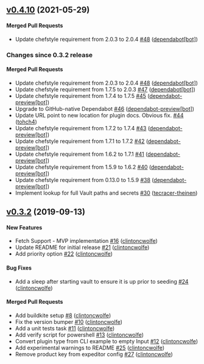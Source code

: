 <!-- latest_release 0.4.10 -->
## [v0.4.10](https://github.com/inspec/inspec-vault/tree/v0.4.10) (2021-05-29)

#### Merged Pull Requests
- Update chefstyle requirement from 2.0.3 to 2.0.4 [#48](https://github.com/inspec/inspec-vault/pull/48) ([dependabot[bot]](https://github.com/dependabot[bot]))
<!-- latest_release -->

<!-- release_rollup since=0.3.2 -->
### Changes since 0.3.2 release

#### Merged Pull Requests
- Update chefstyle requirement from 2.0.3 to 2.0.4 [#48](https://github.com/inspec/inspec-vault/pull/48) ([dependabot[bot]](https://github.com/dependabot[bot])) <!-- 0.4.10 -->
- Update chefstyle requirement from 1.7.5 to 2.0.3 [#47](https://github.com/inspec/inspec-vault/pull/47) ([dependabot[bot]](https://github.com/dependabot[bot])) <!-- 0.4.9 -->
- Update chefstyle requirement from 1.7.4 to 1.7.5 [#45](https://github.com/inspec/inspec-vault/pull/45) ([dependabot-preview[bot]](https://github.com/dependabot-preview[bot])) <!-- 0.4.8 -->
- Upgrade to GitHub-native Dependabot [#46](https://github.com/inspec/inspec-vault/pull/46) ([dependabot-preview[bot]](https://github.com/dependabot-preview[bot])) <!-- 0.4.7 -->
- Update URL point to new location for plugin docs.  Obvious fix. [#44](https://github.com/inspec/inspec-vault/pull/44) ([tohch4](https://github.com/tohch4)) <!-- 0.4.6 -->
- Update chefstyle requirement from 1.7.2 to 1.7.4 [#43](https://github.com/inspec/inspec-vault/pull/43) ([dependabot-preview[bot]](https://github.com/dependabot-preview[bot])) <!-- 0.4.5 -->
- Update chefstyle requirement from 1.7.1 to 1.7.2 [#42](https://github.com/inspec/inspec-vault/pull/42) ([dependabot-preview[bot]](https://github.com/dependabot-preview[bot])) <!-- 0.4.4 -->
- Update chefstyle requirement from 1.6.2 to 1.7.1 [#41](https://github.com/inspec/inspec-vault/pull/41) ([dependabot-preview[bot]](https://github.com/dependabot-preview[bot])) <!-- 0.4.3 -->
- Update chefstyle requirement from 1.5.9 to 1.6.2 [#40](https://github.com/inspec/inspec-vault/pull/40) ([dependabot-preview[bot]](https://github.com/dependabot-preview[bot])) <!-- 0.4.2 -->
- Update chefstyle requirement from 0.13.0 to 1.5.9 [#38](https://github.com/inspec/inspec-vault/pull/38) ([dependabot-preview[bot]](https://github.com/dependabot-preview[bot])) <!-- 0.4.1 -->
- Implement lookup for full Vault paths and secrets [#30](https://github.com/inspec/inspec-vault/pull/30) ([tecracer-theinen](https://github.com/tecracer-theinen)) <!-- 0.4.0 -->
<!-- release_rollup -->

<!-- latest_stable_release -->
## [v0.3.2](https://github.com/inspec/inspec-vault/tree/v0.3.2) (2019-09-13)

#### New Features
- Fetch Support - MVP implementation [#16](https://github.com/inspec/inspec-vault/pull/16) ([clintoncwolfe](https://github.com/clintoncwolfe))
- Update README for initial release [#21](https://github.com/inspec/inspec-vault/pull/21) ([clintoncwolfe](https://github.com/clintoncwolfe))
- Add priority option [#22](https://github.com/inspec/inspec-vault/pull/22) ([clintoncwolfe](https://github.com/clintoncwolfe))

#### Bug Fixes
- Add a sleep after starting vault to ensure it is up prior to seeding [#24](https://github.com/inspec/inspec-vault/pull/24) ([clintoncwolfe](https://github.com/clintoncwolfe))

#### Merged Pull Requests
- Add buildkite setup [#8](https://github.com/inspec/inspec-vault/pull/8) ([clintoncwolfe](https://github.com/clintoncwolfe))
- Fix the version bumper [#10](https://github.com/inspec/inspec-vault/pull/10) ([clintoncwolfe](https://github.com/clintoncwolfe))
- Add a unit tests task [#11](https://github.com/inspec/inspec-vault/pull/11) ([clintoncwolfe](https://github.com/clintoncwolfe))
- Add verify script for powershell [#13](https://github.com/inspec/inspec-vault/pull/13) ([clintoncwolfe](https://github.com/clintoncwolfe))
- Convert plugin type from CLI example to empty Input [#12](https://github.com/inspec/inspec-vault/pull/12) ([clintoncwolfe](https://github.com/clintoncwolfe))
- Add experimental warnings to README [#25](https://github.com/inspec/inspec-vault/pull/25) ([clintoncwolfe](https://github.com/clintoncwolfe))
- Remove product key from expeditor config [#27](https://github.com/inspec/inspec-vault/pull/27) ([clintoncwolfe](https://github.com/clintoncwolfe))
<!-- latest_stable_release -->